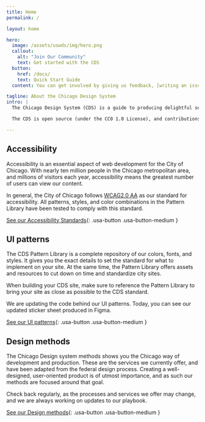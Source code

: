 ```yaml
---
title: Home
permalink: /

layout: home

hero:
  image: /assets/uswds/img/hero.png
  callout:
    alt: "Join Our Community"
    text: Get started with the CDS
  button:
    href: /docs/
    text: Quick Start Guide
  content: You can get involved by giving us feedback, [writing an issue](https://github.com/Chicago/design-system/issues/new), or [finding other ways to contribute](https://opensource.guide/how-to-contribute/). We communicate about this project in our [CDS Slack workspace](https://chicagodesignsystem.slack.com/messages). Request an invitation by emailing us at [Chicago Design System](mailto:design.system@cityofchicago.org).

tagline: About the Chicago Design System
intro: |
  The Chicago Design System (CDS) is a guide to producing delightful services and technology applications for employees and residents of the City of Chicago.

  The CDS is open source (under the CC0 1.0 License), and contributions or commentary from City of Chicago employees and the public at large are welcome. In its current form, the CDS is forked from the US Web Design System, and follows its baseline standards for design. We have begun adding our own "Chicago" theming on top of this system, and more work will be done to give the CDS a unique look and feel as time goes on.

---
```


## Accessibility

Accessibility is an essential aspect of web development for the City of Chicago. With nearly ten million people in the Chicago metropolitan area, and millions of visitors each year, accessibility means the greatest number of users can view our content.

In general, the City of Chicago follows [WCAG2.0 AA](https://www.w3.org/TR/WCAG20/) as our standard for accessibility. All patterns, styles, and color combinations in the Pattern Library have been tested to comply with this standard.

[See our Accessibility Standards](/accessibility){: .usa-button .usa-button-medium }

## UI patterns

The CDS Pattern Library is a complete repository of our colors, fonts, and styles. It gives you the exact details to set the standard for what to implement on your site. At the same time, the Pattern Library offers assets and resources to cut down on time and standardize city sites.

When building your CDS site, make sure to reference the Pattern Library to bring your site as close as possible to the CDS standard. 

We are updating the code behind our UI patterns. Today, you can see our updated sticker sheet produced in Figma.
 
[See our UI patterns](https://www.figma.com/file/g9vsh5gXm99OgZR4OGiOIm/Chicago-Design-System-Component-Library-sticker-sheet?node-id=0%3A1){: .usa-button .usa-button-medium }

## Design methods 

The Chicago Design system methods shows you the Chicago way of development and production. These are the services we currently offer, and have been adapted from the federal design process. Creating a well-designed, user-oriented product is of utmost importance, and as such our methods are focused around that goal. 

Check back regularly, as the processes and services we offer may change, and we are always working on updates to our playbook.

[See our Design methods](https://methods.chicagodesignsystem.org){: .usa-button .usa-button-medium }

